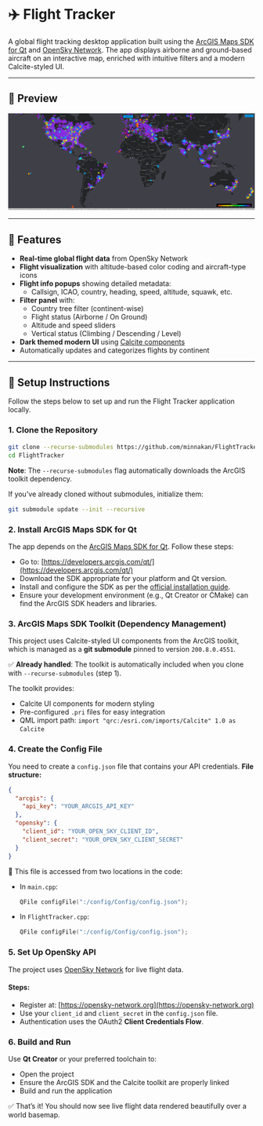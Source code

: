 # ✈️ Flight Tracker

A global flight tracking desktop application built using the [ArcGIS Maps SDK for Qt](https://developers.arcgis.com/qt/) and [OpenSky Network](https://opensky-network.org/data/api). The app displays airborne and ground-based aircraft on an interactive map, enriched with intuitive filters and a modern Calcite-styled UI.

---

## 📸 Preview

![Flight Tracker Screenshot](Images/App.png)

---

## 🚀 Features

- **Real-time global flight data** from OpenSky Network
- **Flight visualization** with altitude-based color coding and aircraft-type icons
- **Flight info popups** showing detailed metadata:
  - Callsign, ICAO, country, heading, speed, altitude, squawk, etc.
- **Filter panel** with:
  - Country tree filter (continent-wise)
  - Flight status (Airborne / On Ground)
  - Altitude and speed sliders
  - Vertical status (Climbing / Descending / Level)
- **Dark themed modern UI** using [Calcite components](https://github.com/Esri/arcgis-maps-sdk-toolkit-qt)
- Automatically updates and categorizes flights by continent

---

## 🔧 Setup Instructions

Follow the steps below to set up and run the Flight Tracker application locally.

### 1. Clone the Repository

```bash
git clone --recurse-submodules https://github.com/minnakan/FlightTracker.git
cd FlightTracker
```

**Note**: The `--recurse-submodules` flag automatically downloads the ArcGIS toolkit dependency.

If you've already cloned without submodules, initialize them:
```bash
git submodule update --init --recursive
```

### 2. Install ArcGIS Maps SDK for Qt

The app depends on the [ArcGIS Maps SDK for Qt](https://developers.arcgis.com/qt/). Follow these steps:

- Go to: [https://developers.arcgis.com/qt/](https://developers.arcgis.com/qt/)
- Download the SDK appropriate for your platform and Qt version.
- Install and configure the SDK as per the [official installation guide](https://developers.arcgis.com/qt/install/).
- Ensure your development environment (e.g., Qt Creator or CMake) can find the ArcGIS SDK headers and libraries.

### 3. ArcGIS Maps SDK Toolkit (Dependency Management)

This project uses Calcite-styled UI components from the ArcGIS toolkit, which is managed as a **git submodule** pinned to version `200.8.0.4551`.

✅ **Already handled**: The toolkit is automatically included when you clone with `--recurse-submodules` (step 1).

The toolkit provides:
- Calcite UI components for modern styling
- Pre-configured `.pri` files for easy integration
- QML import path: `import "qrc:/esri.com/imports/Calcite" 1.0 as Calcite`

### 4. Create the Config File

You need to create a `config.json` file that contains your API credentials.
**File structure:**

```json
{
  "arcgis": {
    "api_key": "YOUR_ARCGIS_API_KEY"
  },
  "opensky": {
    "client_id": "YOUR_OPEN_SKY_CLIENT_ID",
    "client_secret": "YOUR_OPEN_SKY_CLIENT_SECRET"
  }
}
```
📌 This file is accessed from two locations in the code:

- In `main.cpp`:

  ```cpp
  QFile configFile(":/config/Config/config.json");
  ```
- In `FlightTracker.cpp`: 
  ```cpp
  QFile configFile(":/config/Config/config.json");
  ```

### 5. Set Up OpenSky API

The project uses [OpenSky Network](https://opensky-network.org) for live flight data.

#### Steps:

- Register at: [https://opensky-network.org](https://opensky-network.org)
- Use your `client_id` and `client_secret` in the `config.json` file.
- Authentication uses the OAuth2 **Client Credentials Flow**.

### 6. Build and Run

Use **Qt Creator** or your preferred toolchain to:

- Open the project
- Ensure the ArcGIS SDK and the Calcite toolkit are properly linked
- Build and run the application

✅ That’s it! You should now see live flight data rendered beautifully over a world basemap.

